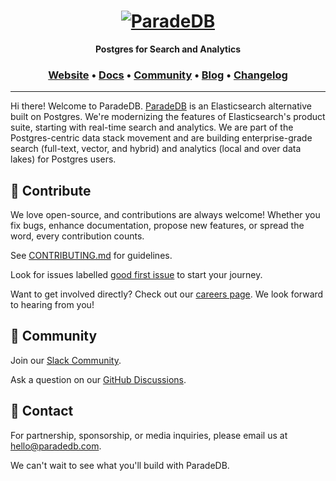 <h1 align="center">
  <a href="https://paradedb.com"><img src="https://github.com/paradedb/paradedb/raw/dev/docs/logo/readme.svg" alt="ParadeDB"></a>
<br>
</h1>

<p align="center">
  <b>Postgres for Search and Analytics</b> <br />
</p>

<h3 align="center">
  <a href="https://paradedb.com">Website</a> &bull;
  <a href="https://docs.paradedb.com">Docs</a> &bull;
  <a href="https://join.slack.com/t/paradedbcommunity/shared_invite/zt-32abtyjg4-yoYoi~RPh9MSW8tDbl0BQw">Community</a> &bull;
  <a href="https://paradedb.com/blog">Blog</a> &bull;
  <a href="https://docs.paradedb.com/changelog/">Changelog</a>
</h3>

---

Hi there! Welcome to ParadeDB. [ParadeDB](https://paradedb.com) is an Elasticsearch alternative built on Postgres. We're modernizing the features of Elasticsearch's product suite, starting with real-time search and analytics. We are part of the Postgres-centric data stack movement and are building enterprise-grade search (full-text, vector, and hybrid) and analytics (local and over data lakes) for Postgres users.

## 🤝 Contribute

We love open-source, and contributions are always welcome! Whether you fix bugs, enhance documentation, propose new features, or spread the word, every contribution counts.

See [CONTRIBUTING.md](https://github.com/paradedb/paradedb/blob/dev/CONTRIBUTING.md) for guidelines.

Look for issues labelled [good first issue](https://github.com/paradedb/paradedb/issues?q=is%3Aissue+is%3Aopen+label%3A%22good+first+issue%22) to start your journey.

Want to get involved directly? Check out our [careers page](https://paradedb.notion.site/ParadeDB-Job-Board-50b45af7a2834e22958b171ffa008e00?pvs=4). We look forward to hearing from you! 

## 💬 Community

Join our [Slack Community](https://join.slack.com/t/paradedbcommunity/shared_invite/zt-2lkzdsetw-OiIgbyFeiibd1DG~6wFgTQ).

Ask a question on our [GitHub Discussions](https://github.com/orgs/paradedb/discussions).

## 💌 Contact

For partnership, sponsorship, or media inquiries, please email us at [hello@paradedb.com](mailto:hello@paradedb.com).

We can't wait to see what you'll build with ParadeDB.
